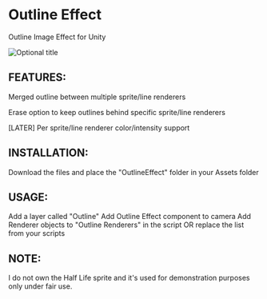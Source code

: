 Outline Effect
======================
Outline Image Effect for Unity

![](http://i.imgur.com/yAKd5Qg.png "Optional title")

FEATURES:
------------
Merged outline between multiple sprite/line renderers

Erase option to keep outlines behind specific sprite/line renderers

[LATER] Per sprite/line renderer color/intensity support


INSTALLATION:
------------
Download the files and place the "OutlineEffect" folder in your Assets folder

USAGE:
------------
Add a layer called "Outline"
Add Outline Effect component to camera
Add Renderer objects to "Outline Renderers" in the script OR replace the list from your scripts

NOTE:
------------
I do not own the Half Life sprite and it's used for demonstration purposes only under fair use.
